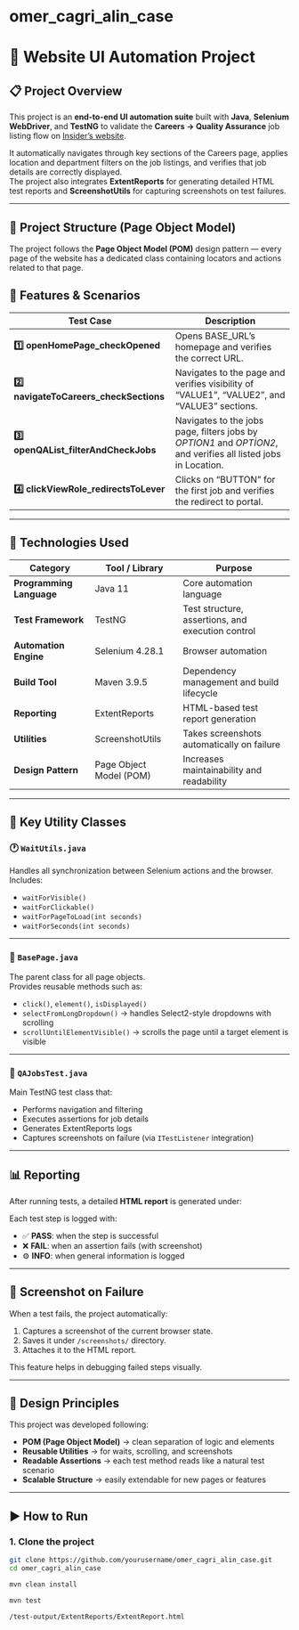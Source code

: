 # omer_cagri_alin_case
# 🧪 Website UI Automation Project

## 📋 Project Overview
This project is an **end-to-end UI automation suite** built with **Java**, **Selenium WebDriver**, and **TestNG** to validate the **Careers → Quality Assurance** job listing flow on [Insider’s website](https://useinsider.com/).

It automatically navigates through key sections of the Careers page, applies location and department filters on the job listings, and verifies that job details are correctly displayed.  
The project also integrates **ExtentReports** for generating detailed HTML test reports and **ScreenshotUtils** for capturing screenshots on test failures.

---

## 🧱 Project Structure (Page Object Model)

The project follows the **Page Object Model (POM)** design pattern — every page of the website has a dedicated class containing locators and actions related to that page.

## 🚀 Features & Scenarios

| Test Case | Description                                                                                                                |
|------------|----------------------------------------------------------------------------------------------------------------------------|
| **1️⃣ openHomePage_checkOpened** | Opens BASE_URL’s homepage and verifies the correct URL.                                                                    |
| **2️⃣ navigateToCareers_checkSections** | Navigates to the page and verifies visibility of “VALUE1”, “VALUE2”, and “VALUE3” sections.                                |
| **3️⃣ openQAList_filterAndCheckJobs** | Navigates to the jobs page, filters jobs by *OPTION1* and *OPTİON2*, and verifies all listed jobs in Location. |
| **4️⃣ clickViewRole_redirectsToLever** | Clicks on “BUTTON” for the first job and verifies the redirect to portal.                                                  |

---

## 🧰 Technologies Used

| Category | Tool / Library | Purpose |
|-----------|----------------|----------|
| **Programming Language** | Java 11 | Core automation language |
| **Test Framework** | TestNG | Test structure, assertions, and execution control |
| **Automation Engine** | Selenium 4.28.1 | Browser automation |
| **Build Tool** | Maven 3.9.5 | Dependency management and build lifecycle |
| **Reporting** | ExtentReports | HTML-based test report generation |
| **Utilities** | ScreenshotUtils | Takes screenshots automatically on failure |
| **Design Pattern** | Page Object Model (POM) | Increases maintainability and readability |

---

## 🧩 Key Utility Classes

### 🕐 `WaitUtils.java`
Handles all synchronization between Selenium actions and the browser.  
Includes:
- `waitForVisible()`
- `waitForClickable()`
- `waitForPageToLoad(int seconds)`
- `waitForSeconds(int seconds)`

---

### 📜 `BasePage.java`
The parent class for all page objects.  
Provides reusable methods such as:
- `click()`, `element()`, `isDisplayed()`
- `selectFromLongDropdown()` → handles Select2-style dropdowns with scrolling
- `scrollUntilElementVisible()` → scrolls the page until a target element is visible

---

### 📄 `QAJobsTest.java`
Main TestNG test class that:
- Performs navigation and filtering
- Executes assertions for job details
- Generates ExtentReports logs
- Captures screenshots on failure (via `ITestListener` integration)

---

## 📊 Reporting

After running tests, a detailed **HTML report** is generated under:

Each test step is logged with:
- ✅ **PASS**: when the step is successful
- ❌ **FAIL**: when an assertion fails (with screenshot)
- ⚙️ **INFO**: when general information is logged

---

## 📸 Screenshot on Failure

When a test fails, the project automatically:
1. Captures a screenshot of the current browser state.
2. Saves it under `/screenshots/` directory.
3. Attaches it to the HTML report.

This feature helps in debugging failed steps visually.

---

## 🧠 Design Principles

This project was developed following:
- **POM (Page Object Model)** → clean separation of logic and elements
- **Reusable Utilities** → for waits, scrolling, and screenshots
- **Readable Assertions** → each test method reads like a natural test scenario
- **Scalable Structure** → easily extendable for new pages or features

---

## ▶️ How to Run

### **1. Clone the project**
```bash
git clone https://github.com/yourusername/omer_cagri_alin_case.git
cd omer_cagri_alin_case

mvn clean install

mvn test

/test-output/ExtentReports/ExtentReport.html


